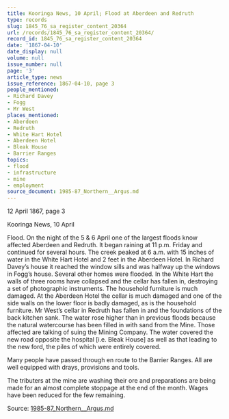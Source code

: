 ```yaml
---
title: Kooringa News, 10 April; Flood at Aberdeen and Redruth
type: records
slug: 1845_76_sa_register_content_20364
url: /records/1845_76_sa_register_content_20364/
record_id: 1845_76_sa_register_content_20364
date: '1867-04-10'
date_display: null
volume: null
issue_number: null
page: '3'
article_type: news
issue_reference: 1867-04-10, page 3
people_mentioned:
- Richard Davey
- Fogg
- Mr West
places_mentioned:
- Aberdeen
- Redruth
- White Hart Hotel
- Aberdeen Hotel
- Bleak House
- Barrier Ranges
topics:
- flood
- infrastructure
- mine
- employment
source_document: 1985-87_Northern__Argus.md
---
```


12 April 1867, page 3

Kooringa News, 10 April

Flood.  On the night of the 5 & 6 April one of the largest floods know affected Aberdeen and Redruth.  It began raining at 11 p.m. Friday and continued for several hours.  The creek peaked at 6 a.m. with 15 inches of water in the White Hart Hotel and 2 feet in the Aberdeen Hotel.  In Richard Davey’s house it reached the window sills and was halfway up the windows in Fogg’s house.  Several other homes were flooded.  In the White Hart the walls of three rooms have collapsed and the cellar has fallen in, destroying a set of photographic instruments.  The household furniture is much damaged.  At the Aberdeen Hotel the cellar is much damaged and one of the side walls on the lower floor is badly damaged, as is the household furniture.  Mr West’s cellar in Redruth has fallen in and the foundations of the back kitchen sank.  The water rose higher than in previous floods because the natural watercourse has been filled in with sand from the Mine.  Those affected are talking of suing the Mining Company.  The water covered the new road opposite the hospital [i.e. Bleak House] as well as that leading to the new ford, the piles of which were entirely covered.

Many people have passed through en route to the Barrier Ranges.  All are well equipped with drays, provisions and tools.

The tributers at the mine are washing their ore and preparations are being made for an almost complete stoppage at the end of the month.  Wages have been reduced for the few remaining.

Source: [1985-87_Northern__Argus.md](/downloads/markdown/1985-87_Northern__Argus.md)
